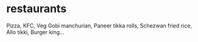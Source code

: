 # restaurants
Pizza,
KFC,
Veg Gobi manchurian,
Paneer tikka rolls,
Schezwan fried rice,
Allo tikki,
Burger king...
